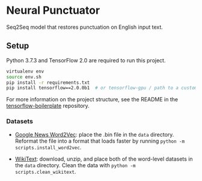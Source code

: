 # Neural Punctuator

Seq2Seq model that restores punctuation on English input text.

## Setup

Python 3.7.3 and TensorFlow 2.0 are required to run this project.
```bash
virtualenv env
source env.sh
pip install -r requirements.txt
pip install tensorflow==2.0.0b1  # or tensorflow-gpu / path to a custom wheel
```

For more information on the project structure, see the README in the [tensorflow-boilerplate](https://github.com/danielwatson6/tensorflow-boilerplate) repository.

### Datasets

- [Google News Word2Vec](): place the .bin file in the `data` directory. Reformat the file into a format that loads faster by running `python -m scripts.install_word2vec`.

- [WikiText](https://blog.einstein.ai/the-wikitext-long-term-dependency-language-modeling-dataset/): download, unzip, and place both of the word-level datasets in the `data` directory. Clean the data with `python -m scripts.clean_wikitext`.
